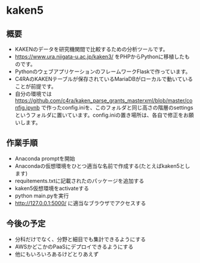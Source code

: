 # kaken5

## 概要

- KAKENのデータを研究機関間で比較するための分析ツールです。
- https://www.ura.niigata-u.ac.jp/kaken3/ をPHPからPythonに移植したものです。 
- PythonのウェブアプリケーションのフレームワークFlaskで作っています。
- C4RAのKAKENテーブルが保存されているMariaDBがローカルで動いていることが前提です。
- 自分の環境では https://github.com/c4ra/kaken_parse_grants_masterxml/blob/master/config.ipynb で作ったconfig.iniを、このフォルダと同じ高さの階層のsettingsというフォルダに置いています。config.iniの置き場所は、各自で修正をお願いします。

## 作業手順

- Anaconda promptを開始
- Anacondaの仮想環境をひとつ適当な名前で作成する(たとえばkaken5とします)
- requitements.txtに記載されたのパッケージを追加する
- kaken5仮想環境をactivateする
- python main.pyを実行
- http://127.0.0.1:5000/ に適当なブラウザでアクセスする

## 今後の予定

- 分科だけでなく、分野と細目でも集計できるようにする
- AWSかどこかのPaaSにデプロイできるようにする
- 他にもいろいろあるけどとりあえず
